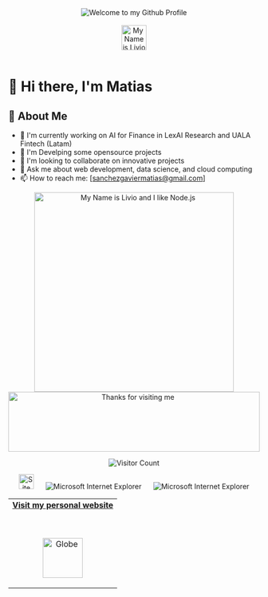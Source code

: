 
<div align="center">
  <img src="https://github.com/BrunnerLivio/brunnerlivio/blob/master/images/welcome.png?raw=true" style="max-width: 100%;" alt="Welcome to my Github Profile" />
  <br />
  <br />
  <img height="50" alt="My Name is Livio and I like Node.js" src="images/personal_note.svg" />
  <br />
  <br />

</div>




# 👋 Hi there, I'm Matias


## 🚀 About Me
- 🔭 I'm currently working on AI for Finance in LexAI Research and UALA Fintech (Latam)
- 🌱 I'm Develping some opensource projects
- 👯 I'm looking to collaborate on innovative projects
- 💬 Ask me about web development, data science, and cloud computing
- 📫 How to reach me: [sanchezgaviermatias@gmail.com]

<!-- "Hero" Header -->

<div align="center">
  <img height="400px" src="https://media3.giphy.com/media/v1.Y2lkPTc5MGI3NjExcHpzOXNnM2VqMzJzc2c4cDhqa3gwaHhvemY0aG93ZDlsYXV1M3RpdyZlcD12MV9pbnRlcm5hbF9naWZfYnlfaWQmY3Q9Zw/j6TPSAzVzdWMfi8YXe/giphy.gifk w" alt="My Name is Livio and I like Node.js" />
</div>
<!-- Social -->
<table width="100%" align="center">
<tr>
<td align="center">
<a href="https://brunnerliv.io">
<strong>Visit my personal website </strong>
<br />
<br />
<br />

<p>

<img alt="Globe" height="80" src="images/globe.gif">
</a>
</p>

</td>


<!-- Footer -->

<div align="center">

<img height="120" alt="Thanks for visiting me" width="100%" src="https://raw.githubusercontent.com/BrunnerLivio/brunnerlivio/master/images/marquee.svg" />
<br />

![Visitor Count](https://profile-counter.glitch.me/brunnerlivio/count.svg)


<img src="https://raw.githubusercontent.com/BrunnerLivio/brunnerlivio/master/images/notepad.gif" alt="Site created with Notepad" height="30" />
<!-- "margin-right: whatever;" -->
<span>&nbsp;&nbsp;&nbsp;&nbsp;</span>  
<img src="https://raw.githubusercontent.com/BrunnerLivio/brunnerlivio/master/images/ie_logo.gif" alt="Microsoft Internet Explorer" />
<span>&nbsp;&nbsp;&nbsp;&nbsp;</span>  
<img src="https://raw.githubusercontent.com/BrunnerLivio/brunnerlivio/master/images/noframes.gif" alt="Microsoft Internet Explorer" />

</div>